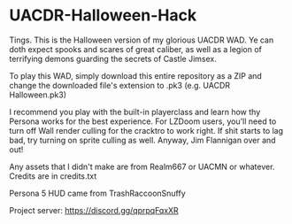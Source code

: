 # UACDR-Halloween-Hack
Tings. This is the Halloween version of my glorious UACDR WAD. Ye can doth expect spooks and scares of great caliber, as well as a legion of terrifying demons guarding the secrets of Castle Jimsex. 

To play this WAD, simply download this entire repository as a ZIP and change the downloaded file's extension to .pk3 (e.g. UACDR Halloween.pk3) 

I recommend you play with the built-in playerclass and learn how thy Persona works for the best experience.
For LZDoom users, you'll need to turn off Wall render culling for the cracktro to work right. If shit starts to lag bad, try turning on sprite culling as well.
Anyway, Jim Flannigan over and out!

Any assets that I didn't make are from Realm667 or UACMN or whatever. Credits are in credits.txt

Persona 5 HUD came from TrashRaccoonSnuffy

Project server: https://discord.gg/qprpqFqxXR
